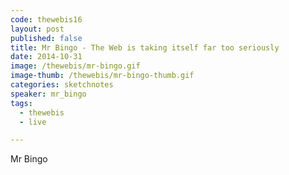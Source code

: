 ```yaml
---
code: thewebis16
layout: post
published: false
title: Mr Bingo - The Web is taking itself far too seriously
date: 2014-10-31
image: /thewebis/mr-bingo.gif
image-thumb: /thewebis/mr-bingo-thumb.gif
categories: sketchnotes
speaker: mr_bingo
tags:
  - thewebis
  - live

---
```


Mr Bingo
